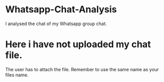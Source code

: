 # Whatsapp-Chat-Analysis
I analysed the chat of my Whatsapp group chat.

# Here i have not uploaded my chat file.
The user has to attach the file.
Remember to use the same name as your files name.
